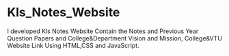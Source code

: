 # Kls_Notes_Website
I developed Kls Notes Website Contain the Notes and Previous Year Question Papers and College&amp;Department Vision and Mission, College&amp;VTU Website Link Using HTML,CSS and JavaScript.
